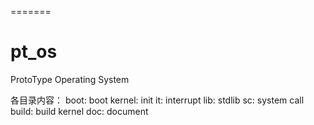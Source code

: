 =======
# pt_os
ProtoType Operating System

各目录内容：
	boot:	boot
	kernel:	init
	it:		interrupt
	lib:	stdlib
	sc:		system call
	build:	build kernel
	doc:	document
	
